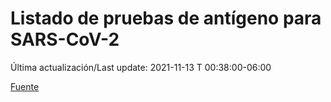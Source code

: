 # Listado de pruebas de antígeno para SARS-CoV-2

Última actualización/Last update: 2021-11-13 T 00:38:00-06:00

 [Fuente](https://www.gob.mx/salud/documentos/listado-de-pruebas-de-antigeno-para-sars-cov-2)
